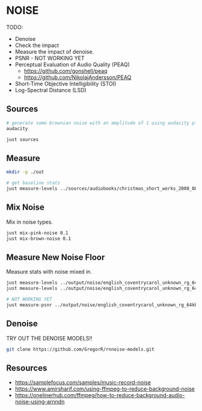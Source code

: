 # NOISE

TODO:

* Denoise
* Check the impact
* Measure the impact of denoise.  
* PSNR - NOT WORKING YET
* Perceptual Evaluation of Audio Quality (PEAQ)
  * https://github.com/gonshell/peaq
  * https://github.com/NikolajAndersson/PEAQ
* Short-Time Objective Intelligibility (STOI)
* Log-Spectral Distance (LSD)

## Sources

```sh
# generate some brownian noise with an amplitude of 1 using audacity plugin.  
audacity

just sources
```

## Measure

```sh
mkdir -p ./out

# get baseline stats
just measure-levels ../sources/audiobooks/christmas_short_works_2008_0812_64kb_mp3/english_coventrycarol_unknown_rg_64kb.mp3 > ./out/baseline.txt
```

## Mix Noise

Mix in noise types.  

```sh
just mix-pink-noise 0.1
just mix-brown-noise 0.1
```

## Measure New Noise Floor

Measure stats with noise mixed in.  

```sh
just measure-levels ../output/noise/english_coventrycarol_unknown_rg_64kb_pinknoise.mp3 > ./out/pink.txt
just measure-levels ../output/noise/english_coventrycarol_unknown_rg_64kb_brownnoise.mp3 > ./out/brown.txt

# NOT WORKING YET
just measure-psnr ../output/noise/english_coventrycarol_unknown_rg_64kb_pinknoise.mp3 
```

## Denoise

TRY OUT THE DENOISE MODELS!!

```sh
git clone https://github.com/GregorR/rnnoise-models.git


```




## Resources

* https://samplefocus.com/samples/music-record-noise
* https://www.amirsharif.com/using-ffmpeg-to-reduce-background-noise
* https://onelinerhub.com/ffmpeg/how-to-reduce-background-audio-noise-using-arnndn